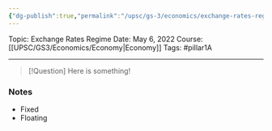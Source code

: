 ```yaml
---
{"dg-publish":true,"permalink":"/upsc/gs-3/economics/exchange-rates-regime/","dgHomeLink":true,"dgPassFrontmatter":false}
---
```


Topic: Exchange Rates Regime
Date: May 6, 2022
Course: [[UPSC/GS3/Economics/Economy|Economy]]
Tags: #pillar1A

---

> [!Question]
> Here is something! 


### Notes
- Fixed
- Floating 




